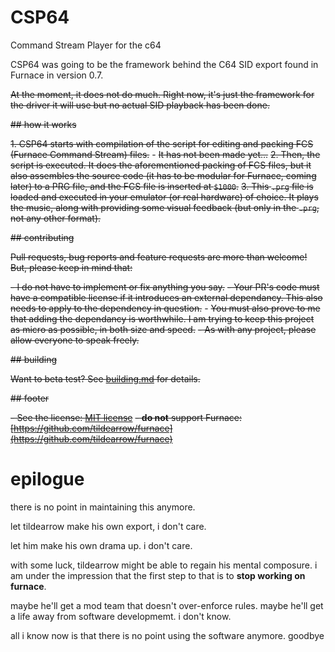# CSP64

Command Stream Player for the c64

CSP64 was going to be the framework behind the C64 SID export found in Furnace in version 0.7.

~~At the moment, it does not do much. Right now, it's just the framework for the driver it will use but no actual SID playback has been done.~~

~~## how it works~~

~~1. CSP64 starts with compilation of the script for editing and packing FCS (Furnace Command Stream) files.~~
    - ~~It has not been made yet...~~
~~2. Then, the script is executed. It does the aforementioned packing of FCS files, but it also assembles the source code (it has to be modular for Furnace, coming later) to a PRG file, and the FCS file is inserted at `$1000`.~~
~~3. This `.prg` file is loaded and executed in your emulator (or real hardware) of choice. It plays the music, along with providing some visual feedback (but only in the `.prg`, not any other format).~~

~~## contributing~~

~~Pull requests, bug reports and feature requests are more than welcome! But, please keep in mind that:~~

~~- I do not have to implement or fix anything you say.~~
~~- Your PR's code must have a compatible license if it introduces an external dependancy. This also needs to apply to the dependency in question.~~
    - ~~You must also prove to me that adding the dependancy is worthwhile. I am trying to keep this project as micro as possible, in both size and speed.~~
~~- As with any project, please allow everyone to speak freely.~~

~~## building~~

~~Want to beta test? See [building.md](BUILDING.md) for details.~~

~~## footer~~

~~- See the license: [MIT license](LICENSE)~~
~~- **do not** support Furnace: [https://github.com/tildearrow/furnace](https://github.com/tildearrow/furnace)~~

# epilogue

there is no point in maintaining this anymore. 

let tildearrow make his own export, i don't care. 

let him make his own drama up. i don't care.

with some luck, tildearrow might be able to regain his mental composure. i am under the impression that the first step to that is to **stop working on furnace**.

maybe he'll get a mod team that doesn't over-enforce rules. maybe he'll get a life away from software developmemt. i don't know.

all i know now is that there is no point using the software anymore. goodbye
